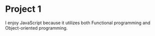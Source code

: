# Project 1

I enjoy JavaScript because it utilizes both Functional programming and Object-oriented programming.